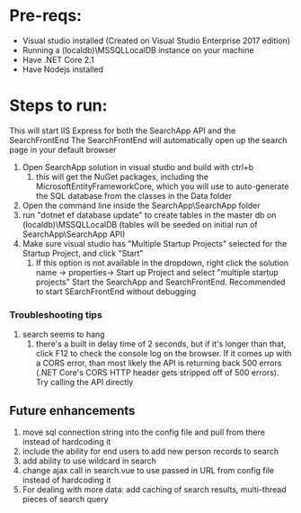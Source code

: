 # Pre-reqs:
* Visual studio installed (Created on Visual Studio Enterprise 2017 edition)
* Running a (localdb)\MSSQLLocalDB instance on your machine
* Have .NET Core 2.1
* Have Nodejs installed

# Steps to run:
This will start IIS Express for both the SearchApp API and the SearchFrontEnd
The SearchFrontEnd will automatically open up the search page in your default browser

1. Open SearchApp solution in visual studio and build with ctrl+b
    1. this will get the NuGet packages, including the MicrosoftEntityFrameworkCore, which you will use to auto-generate the SQL database from the classes in the Data folder
1. Open the command line inside the SearchApp\SearchApp folder
1. run "dotnet ef database update" to create tables in the master db on (localdb)\MSSQLLocalDB (tables will be seeded on initial run of SearchApp\SearchApp API)
1. Make sure visual studio has "Multiple Startup Projects" selected for the Startup Project, and click "Start"
    1. If this option is not available in the dropdown, right click the solution name -> properties-> Start up Project and select "multiple startup projects" Start the SearchApp and SearchFrontEnd. Recommended to start SEarchFrontEnd without debugging

### Troubleshooting tips
1. search seems to hang
    1. there's a built in delay time of 2 seconds, but if it's longer than that, click F12 to check the console log on the browser. If it comes up with a CORS error, than most likely the API is returning back 500 errors (.NET Core's CORS HTTP header gets stripped off of 500 errors). Try calling the API directly

## Future enhancements
1. move sql connection string into the config file and pull from there instead of hardcoding it
1. include the ability for end users to add new person records to search
1. add ability to use wildcard in search
1. change ajax call in search.vue to use passed in URL from config file instead of hardcoding it
1. For dealing with more data: add caching of search results, multi-thread pieces of search query
